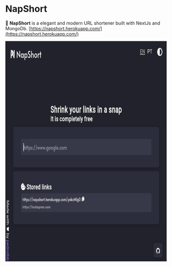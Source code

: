 # NapShort

🚀 **NapShort** is a elegant and modern URL shortener built with NextJs and MongoDb.
[https://napshort.herokuapp.com/](https://napshort.herokuapp.com/)

<img src="./ui.png" alt="NapShort" width="729px" height="689px">
